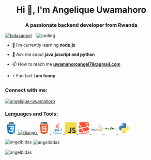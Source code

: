 <h1 align="center">Hi 👋, I'm Angelique Uwamahoro</h1>
<h3 align="center">A passionate backend developer from Rwanda</h3>
<img align="right" alt="coding" width="400" src="https://media.tenor.com/S59bPkT0pqcAAAAC/programming.gif"

<p align="left"> <a href="https://twitter.com/bidasangel" target="blank"><img src="https://img.shields.io/twitter/follow/bidasangel?logo=twitter&style=for-the-badge" alt="bidasangel" /></a> </p>

- 🌱 I’m currently learning **node.js**

- 💬 Ask me about **java,jascript and python**

- 📫 How to reach me **uwamahoroangel78@gmail.com**

- ⚡ Fun fact **I am funny**

<h3 align="left">Connect with me:</h3>
<p align="left">

<a href="https://linkedin.com/in/angelique-uwamahoro" target="blank"><img align="center" src="https://raw.githubusercontent.com/rahuldkjain/github-profile-readme-generator/master/src/images/icons/Social/linked-in-alt.svg" alt="angelique-uwamahoro" height="30" width="40" /></a>

</p>

<h3 align="left">Languages and Tools:</h3>
<p align="left">  <a href="https://www.w3schools.com/css/" target="_blank" rel="noreferrer"> <img src="https://raw.githubusercontent.com/devicons/devicon/master/icons/css3/css3-original-wordmark.svg" alt="css3" width="40" height="40"/> </a> <a href="https://www.djangoproject.com/" target="_blank" rel="noreferrer"> <img src="https://cdn.worldvectorlogo.com/logos/django.svg" alt="django" width="40" height="40"/> </a> <a href="https://www.w3.org/html/" target="_blank" rel="noreferrer"> <img src="https://raw.githubusercontent.com/devicons/devicon/master/icons/html5/html5-original-wordmark.svg" alt="html5" width="40" height="40"/> </a> <a href="https://www.java.com" target="_blank" rel="noreferrer"> <img src="https://raw.githubusercontent.com/devicons/devicon/master/icons/java/java-original.svg" alt="java" width="40" height="40"/> </a> <a href="https://developer.mozilla.org/en-US/docs/Web/JavaScript" target="_blank" rel="noreferrer"> <img src="https://raw.githubusercontent.com/devicons/devicon/master/icons/javascript/javascript-original.svg" alt="javascript" width="40" height="40"/> </a> <a href="https://laravel.com/" target="_blank" rel="noreferrer"> <img src="https://raw.githubusercontent.com/devicons/devicon/master/icons/laravel/laravel-plain-wordmark.svg" alt="laravel" width="40" height="40"/> </a> <a href="https://www.mysql.com/" target="_blank" rel="noreferrer"> <img src="https://raw.githubusercontent.com/devicons/devicon/master/icons/mysql/mysql-original-wordmark.svg" alt="mysql" width="40" height="40"/> </a> <a href="https://nodejs.org" target="_blank" rel="noreferrer"> <img src="https://raw.githubusercontent.com/devicons/devicon/master/icons/nodejs/nodejs-original-wordmark.svg" alt="nodejs" width="40" height="40"/> </a> <a href="https://www.python.org" target="_blank" rel="noreferrer"> <img src="https://raw.githubusercontent.com/devicons/devicon/master/icons/python/python-original.svg" alt="python" width="40" height="40"/> </a> </p>

<p><img align="left" src="https://github-readme-stats.vercel.app/api/top-langs?username=angelbidas&show_icons=true&locale=en&layout=compact" alt="angelbidas" /></p>

<p>&nbsp;<img align="center" src="https://github-readme-stats.vercel.app/api?username=angelbidas&show_icons=true&locale=en" alt="angelbidas" /></p>

<p><img align="center" src="https://github-readme-streak-stats.herokuapp.com/?user=angelbidas&" alt="angelbidas" /></p>
